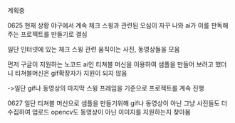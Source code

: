 계획중

0625 현재 상황
야구에서 계속 체크 스윙과 관련된 오심이 자꾸 나와 ai가 이를 판독해주는 프로젝트를 만들기로 결심

일단 인터넷에 있는 체크 스윙 관련 움직이는 사진, 동영상들을 모음

먼저 구글이 지원하는 노코드 ai인 티쳐블 머신을 이용하여 샘플을 만들어 보려고 했더니 티쳐블머신은 gif확장자가 지원이 되지 않음

   ->일단 gif나 동영상의 마지막 스윙 프레임을 기준으로 프로젝트를 계속 진행

 0627
일단 티쳐블 머신으로 샘플을 만들기위해 gif나 동영상이 아닌 그냥 사진들도 더 수집하여 업로드
opencv도 동영상이 아닌 이미지를 지원하는지 찾아봄
 
